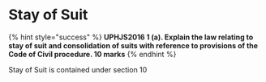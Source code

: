 # Stay of Suit

{% hint style="success" %}
**UPHJS2016 1 \(a\). Explain the law relating to stay of suit and consolidation of suits with reference to provisions of the Code of Civil procedure. 10 marks**
{% endhint %}

Stay of Suit is contained under section 10

